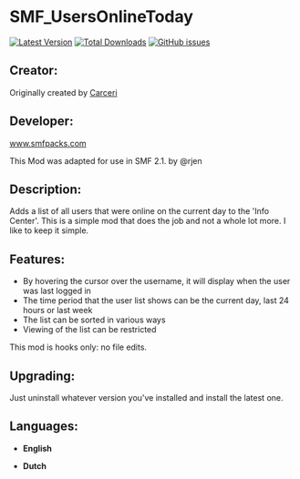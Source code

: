 # SMF_UsersOnlineToday

[![Latest Version](https://img.shields.io/github/release/TinyPortal/TinyPortal.svg)](https://github.com/TinyPortal/TinyPortal/releases)
[![Total Downloads](https://img.shields.io/github/downloads/TinyPortal/TinyPortal/total.svg)](https://github.com/TinyPortal/TinyPortal/releases)
[![GitHub issues](https://img.shields.io/github/issues/TinyPortal/TinyPortal.svg)](https://github.com/TinyPortal/TinyPortal/issues)

## Creator:
Originally created by [Carceri]


## Developer:
www.smfpacks.com

This Mod was adapted for use in SMF 2.1. by @rjen

## Description:
Adds a list of all users that were online on the current day to the 'Info Center'. This is a simple mod that does the job and not a whole lot more. I like to keep it simple.

## Features:
- By hovering the cursor over the username, it will display when the user was last logged in
- The time period that the user list shows can be the current day, last 24 hours or last week
- The list can be sorted in various ways
- Viewing of the list can be restricted

This mod is hooks only: no file edits.

## Upgrading:
Just uninstall whatever version you've installed and install the latest one.

## Languages:
- **English**
- **Dutch**

   [Carceri]: <http://www.simplemachines.org/community/index.php?action=profile;u=30615>
